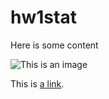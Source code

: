 # hw1stat

Here is some content

![This is an image](https://myoctocat.com/assets/images/base-octocat.svg)

This is [a link](https://www.youtube.com/watch?v=dQw4w9WgXcQ).
